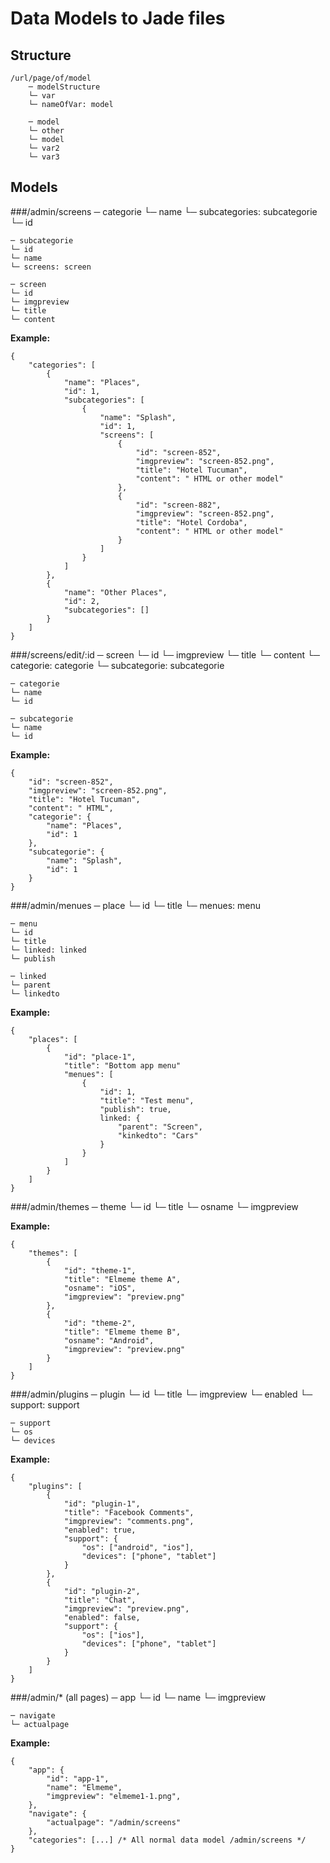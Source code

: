 # Data Models to Jade files

## Structure
	/url/page/of/model
		─ modelStructure
		└─ var
		└─ nameOfVar: model

		─ model
		└─ other
		└─ model
		└─ var2
		└─ var3

## Models

###/admin/screens 
	─ categorie
	└─ name 
	└─ subcategories: subcategorie
	└─ id 

	─ subcategorie
	└─ id
	└─ name
	└─ screens: screen

	─ screen
	└─ id 
	└─ imgpreview 
	└─ title 
	└─ content 

**Example:**

	{
		"categories": [
			{
				"name": "Places",
				"id": 1,
				"subcategories": [
					{
						"name": "Splash",
						"id": 1,
						"screens": [
							{
								"id": "screen-852",
								"imgpreview": "screen-852.png",
								"title": "Hotel Tucuman",
								"content": " HTML or other model"
							},
							{
								"id": "screen-882",
								"imgpreview": "screen-852.png",
								"title": "Hotel Cordoba",
								"content": " HTML or other model"
							}
						]
					}
				]
			},
			{
				"name": "Other Places",
				"id": 2,
				"subcategories": []
			}
		]
	}


###/screens/edit/:id
	─ screen
	└─ id 
	└─ imgpreview 
	└─ title 
	└─ content
	└─ categorie: categorie
	└─ subcategorie: subcategorie

	─ categorie
	└─ name
	└─ id

	─ subcategorie
	└─ name
	└─ id



**Example:**

	{
		"id": "screen-852",
		"imgpreview": "screen-852.png",
		"title": "Hotel Tucuman",
		"content": " HTML",
		"categorie": {
			"name": "Places",
			"id": 1
		},
		"subcategorie": {
			"name": "Splash",
			"id": 1
		}
	}   


###/admin/menues
	─ place
	└─ id
	└─ title
	└─ menues: menu

	─ menu
	└─ id
	└─ title
	└─ linked: linked
	└─ publish

	─ linked
	└─ parent
	└─ linkedto

**Example:**

	{
		"places": [
			{
				"id": "place-1",
				"title": "Bottom app menu"
				"menues": [
					{
						"id": 1,
						"title": "Test menu",
						"publish": true,
						linked: {
							"parent": "Screen",
							"kinkedto": "Cars"
						}
					}
				]
			}
		]
	}


###/admin/themes
	─ theme
	└─ id
	└─ title
	└─ osname
	└─ imgpreview

**Example:**

	{
		"themes": [
			{
				"id": "theme-1",
				"title": "Elmeme theme A",
				"osname": "iOS",
				"imgpreview": "preview.png"
			},
			{
				"id": "theme-2",
				"title": "Elmeme theme B",
				"osname": "Android",
				"imgpreview": "preview.png"
			}
		]
	}

###/admin/plugins
	─ plugin
	└─ id
	└─ title
	└─ imgpreview
	└─ enabled
	└─ support: support

	─ support
	└─ os
	└─ devices

**Example:**

	{
		"plugins": [
			{
				"id": "plugin-1",
				"title": "Facebook Comments",
				"imgpreview": "comments.png",
				"enabled": true,
				"support": {
					"os": ["android", "ios"],
					"devices": ["phone", "tablet"]
				}
			},
			{
				"id": "plugin-2",
				"title": "Chat",
				"imgpreview": "preview.png",
				"enabled": false,
				"support": {
					"os": ["ios"],
					"devices": ["phone", "tablet"]
				}
			}
		]
	}


###/admin/* (all pages)
	─ app
	└─ id
	└─ name
	└─ imgpreview

	─ navigate
	└─ actualpage

**Example:**

	{
		"app": {
			"id": "app-1",
			"name": "Elmeme",
			"imgpreview": "elmeme1-1.png",
		},
		"navigate": {
			"actualpage": "/admin/screens"
		},
		"categories": [...] /* All normal data model /admin/screens */
	}